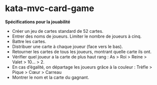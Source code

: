 # kata-mvc-card-game

**Spécifications pour la jouabilité** 
- Créer un jeu de cartes standard de 52 cartes.
- Entrer des noms de joueurs. Limiter le nombre de joueurs à cinq.
- Battre les cartes.
- Distribuer une carte à chaque joueur (face vers le bas).
- Retourner les cartes de tous les joueurs, montrant quelle carte ils ont.
- Vérifier quel joueur a la carte de plus haut rang : As > Roi > Reine > Valet > 10… > 2.
- En cas d’égalité, on départage les joueurs grâce à la couleur : Trèfle > Pique > Cœur > Carreau
- Montrer le nom et la carte du gagnant.
